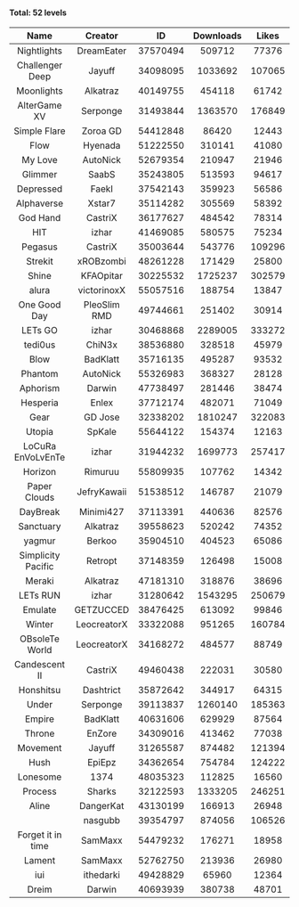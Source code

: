 #### Total: 52 levels

| Name | Creator | ID | Downloads | Likes |
|:---:|:---:|:---:|:---:|:---:|
| Nightlights | DreamEater | 37570494 | 509712 | 77376
| Challenger Deep | Jayuff | 34098095 | 1033692 | 107065
| Moonlights | Alkatraz | 40149755 | 454118 | 61742
| AlterGame XV | Serponge | 31493844 | 1363570 | 176849
| Simple Flare | Zoroa GD | 54412848 | 86420 | 12443
| Flow | Hyenada | 51222550 | 310141 | 41080
| My Love | AutoNick | 52679354 | 210947 | 21946
| Glimmer | SaabS | 35243805 | 513593 | 94617
| Depressed | FaekI | 37542143 | 359923 | 56586
| Alphaverse | Xstar7 | 35114282 | 305569 | 58392
| God Hand | CastriX | 36177627 | 484542 | 78314
| HIT | izhar | 41469085 | 580575 | 75234
| Pegasus | CastriX | 35003644 | 543776 | 109296
| Strekit | xROBzombi | 48261228 | 171429 | 25800
| Shine | KFAOpitar | 30225532 | 1725237 | 302579
| alura | victorinoxX | 55057516 | 188754 | 13847
| One Good Day | PleoSlim RMD | 49744661 | 251402 | 30914
| LETs GO | izhar | 30468868 | 2289005 | 333272
| tedi0us | ChiN3x | 38536880 | 328518 | 45979
| Blow | BadKlatt | 35716135 | 495287 | 93532
| Phantom | AutoNick | 55326983 | 368327 | 28128
| Aphorism | Darwin | 47738497 | 281446 | 38474
| Hesperia | Enlex | 37712174 | 482071 | 71049
| Gear | GD Jose | 32338202 | 1810247 | 322083
| Utopia | SpKale | 55644122 | 154374 | 12163
| LoCuRa EnVoLvEnTe | izhar | 31944232 | 1699773 | 257417
| Horizon | Rimuruu | 55809935 | 107762 | 14342
| Paper Clouds | JefryKawaii | 51538512 | 146787 | 21079
| DayBreak | Minimi427 | 37113391 | 440636 | 82576
| Sanctuary | Alkatraz | 39558623 | 520242 | 74352
| yagmur | Berkoo | 35904510 | 404523 | 65086
| Simplicity Pacific | Retropt | 37148359 | 126498 | 15008
| Meraki | Alkatraz | 47181310 | 318876 | 38696
| LETs  RUN | izhar | 31280642 | 1543295 | 250679
| Emulate | GETZUCCED | 38476425 | 613092 | 99846
| Winter | LeocreatorX | 33322088 | 951265 | 160784
| OBsoleTe World | LeocreatorX | 34168272 | 484577 | 88749
| Candescent II | CastriX | 49460438 | 222031 | 30580
| Honshitsu | Dashtrict | 35872642 | 344917 | 64315
| Under | Serponge | 39113837 | 1260140 | 185363
| Empire | BadKlatt | 40631606 | 629929 | 87564
| Throne | EnZore | 34309016 | 413462 | 77038
| Movement | Jayuff | 31265587 | 874482 | 121394
| Hush | EpiEpz | 34362654 | 754784 | 124222
| Lonesome | 1374 | 48035323 | 112825 | 16560
| Process | Sharks | 32122593 | 1333205 | 246251
| Aline | DangerKat | 43130199 | 166913 | 26948
|   | nasgubb | 39354797 | 874056 | 106526
| Forget it in time | SamMaxx | 54479232 | 176271 | 18958
| Lament | SamMaxx | 52762750 | 213936 | 26980
| iui | ithedarki | 49428829 | 65960 | 12364
| Dreim | Darwin | 40693939 | 380738 | 48701

